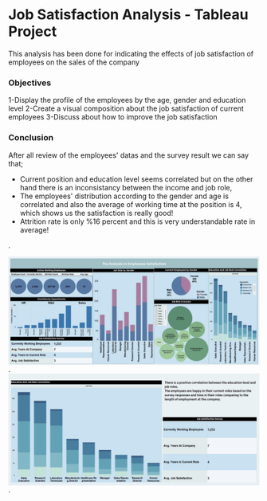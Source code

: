 # Job Satisfaction Analysis - Tableau Project


 This analysis has been done for indicating the effects of job satisfaction of employees on the sales of the  company

### Objectives

1-Display the profile of the employees by the age, gender and education level
2-Create a visual composition about the job satisfaction of current employees
3-Discuss about how to improve the job satisfaction 


### Conclusion

After all review of the employees' datas and the survey result we can say that;
* Current position and education level seems correlated but on the other hand there is an inconsistancy between the income and job role,
* The employees' distribution according to the gender and age is correlated and also the average of working time at the position is 4, which shows us the satisfaction is really good!
* Attrition rate is only %16 percent and this is very understandable rate in average! 
  
.

<a href="https://github.com/HeviBaran/JOB-SATISFACTION-ANALYSIS-TABLEAU/blob/main/P-3.png"><img align="left" width="auto" height="auto" src="https://github.com/HeviBaran/JOB-SATISFACTION-ANALYSIS-TABLEAU/blob/main/P-3.png"></a>


.
<a href="https://github.com/HeviBaran/JOB-SATISFACTION-ANALYSIS-TABLEAU/blob/main/P-7.png"><img align="left" width="auto" height="auto" src="https://github.com/HeviBaran/JOB-SATISFACTION-ANALYSIS-TABLEAU/blob/main/P-7.png"></a>

.

